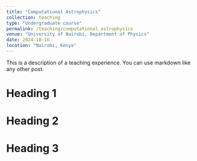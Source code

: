 ```yaml
---
title: "Computational Astrophysics"
collection: teaching
type: "Undergraduate course"
permalink: /teaching/computational_astrophysics
venue: "University of Nairobi, Department of Physics"
date: 2024-10-16
location: "Nairobi, Kenya"
---
```


This is a description of a teaching experience. You can use markdown like any other post.

Heading 1
======

Heading 2
======

Heading 3
======
